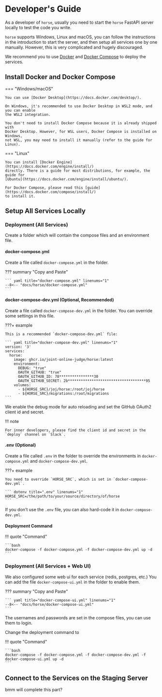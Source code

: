 # Developer's Guide

As a developer of `horse`, usually you need to start the `horse` FastAPI server locally 
to test the code you write.

`horse` supports Windows, Linux and macOS, you can follow the instructions in the 
introduction  to start the server, and then setup all services one by one manually. 
However, this is very complicated and hugely discouraged.

We recommend you to use [Docker](https://docs.docker.com/get-started/overview/) and 
[Docker Compose](https://docs.docker.com/compose/) to deploy the services.


## Install Docker and Docker Compose


=== "Windows/macOS"

    You can use [Docker Desktop](https://docs.docker.com/desktop/).

    On Windows, it's recommended to use Docker Desktop in WSL2 mode, and you can enable
    the WSL2 integration. 

    You don't need to install Docker Compose because it is already shipped with 
    Docker Desktop. However, for WSL users, Docker Compose is installed on Windows,
    not WSL, you may need to install it manually (refer to the guide for Linux).
    

=== "Linux"

    You can install [Docker Engine](https://docs.docker.com/engine/install/) 
    directly. There is a guide for most distributions, for example, the guide for 
    [Ubuntu](https://docs.docker.com/engine/install/ubuntu/).

    For Docker Compose, please read this [guide](https://docs.docker.com/compose/install/) 
    to install it.



## Setup All Services Locally

### Deployment (All Services)

Create a folder which will contain the compose files and an environment file.

#### docker-compose.yml

Create a file called `docker-compose.yml` in the folder.

??? summary "Copy and Paste"
    
    ``` yaml title="docker-compose.yml" linenums="1"
    --8<-- "docs/horse/docker-compose.yml"
    ```


#### docker-compose-dev.yml (Optional, Recommended)

Create a file called `docker-compose-dev.yml` in the folder. You can override some settings in this file.

???+ example

    This is a recommended `docker-compose-dev.yml` file:

    ``` yaml title="docker-compose-dev.yml" linenums="1"
    version: '3'
    services:
      horse:
        image: ghcr.io/joint-online-judge/horse:latest
        environment:
          DEBUG: "true"
          OAUTH_GITHUB: "true"
          OAUTH_GITHUB_ID: 78****************30
          OAUTH_GITHUB_SECRET: 2b************************************95
        volumes:
          - ${HORSE_SRC}/joj/horse:/root/joj/horse
          - ${HORSE_SRC}/migrations:/root/migrations
    ```

We enable the debug mode for auto reloading and set the GitHub OAuth2 client id and secret.

!!! note

    For inner developers, please find the client id and secret in the `deploy` channel on `Slack`.

#### .env (Optional)

Create a file called `.env` in the folder to override the environments in `docker-compose.yml` and `docker-compose-dev.yml`.

???+ example

    You need to override `HORSE_SRC`, which is set in `docker-compose-dev.yml`.

    ``` dotenv title=".env" linenums="1"
    HORSE_SRC=/the/path/to/your/source/directory/of/horse
    ```

If you don't use the `.env` file, you can also hard-code it in `docker-compose-dev.yml`.

#### Deployment Command

!!! quote "Command"

    ```bash
    docker-compose -f docker-compose.yml -f docker-compose-dev.yml up -d
    ```


### Deployment (All Services + Web UI)

We also configured some web ui for each service (redis, postgres, etc.)
You can add the file `docker-compose-ui.yml` in the folder to enable them.

??? summary "Copy and Paste"

    ``` yaml title="docker-compose-ui.yml" linenums="1"
    --8<-- "docs/horse/docker-compose-ui.yml"
    ```

The usernames and passwords are set in the compose files, you can use them to login.

Change the deployment command to

!!! quote "Command"

    ```bash
    docker-compose -f docker-compose.yml -f docker-compose-dev.yml -f docker-compose-ui.yml up -d
    ```


## Connect to the Services on the Staging Server

bmm will complete this part?
